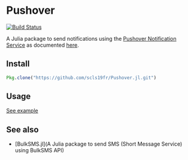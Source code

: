 # Pushover

[![Build Status](https://travis-ci.org/scls19fr/Pushover.jl.svg?branch=master)](https://travis-ci.org/scls19fr/Pushover.jl)

A Julia package to send notifications using the [Pushover Notification Service](https://pushover.net/) as documented [here](https://pushover.net/api).

## Install

```julia
Pkg.clone("https://github.com/scls19fr/Pushover.jl.git")
```

## Usage

[See example](sample/send_message.jl)

## See also
 - [BulkSMS.jl](A Julia package to send SMS (Short Message Service) using BulkSMS API)

